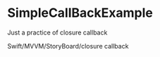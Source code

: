 # SimpleCallBackExample
Just a practice of closure callback

Swift/MVVM/StoryBoard/closure callback
